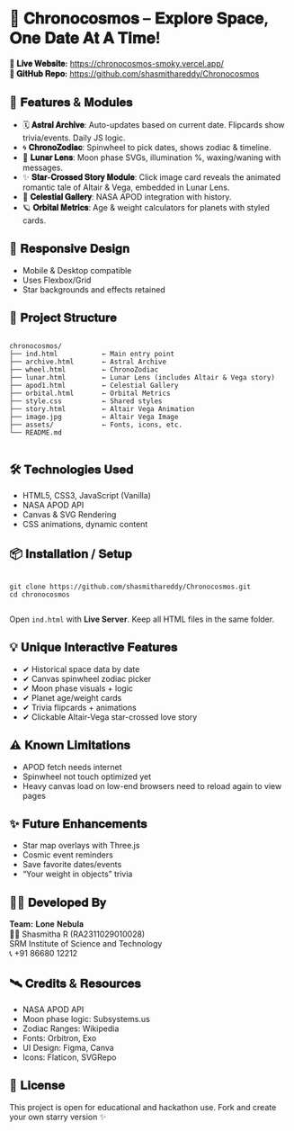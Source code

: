 <!DOCTYPE html>
<html lang="en">
<head>
  <meta charset="UTF-8">
  <!---- <title>Chronocosmos – README</title>
  <style>
    body {
      background: #0a1026;
      color: #ffffff;
      font-family: 'Segoe UI', sans-serif;
      line-height: 1.6;
      padding: 2rem;
    }
    h1, h2 {
      color: #aee7ff;
      font-weight: 600;
    }
    code {
      background: #1a223a;
      padding: 4px 8px;
      border-radius: 4px;
      color: #fff3;
    }
    pre {
      background: #1e1e2e;
      padding: 1rem;
      border-radius: 8px;
      overflow-x: auto;
      font-family: monospace;
      color: #b3cfff;
    }
    ul {
      padding-left: 1.2rem;
    }
    a {
      color: #8fd1ff;
    }
  </style> ---->
</head>
<body>

  <h1>🌌 𝐂𝐡𝐫𝐨𝐧𝐨𝐜𝐨𝐬𝐦𝐨𝐬 – 𝐄𝐱𝐩𝐥𝐨𝐫𝐞 𝐒𝐩𝐚𝐜𝐞, 𝐎𝐧𝐞 𝐃𝐚𝐭𝐞 𝐀𝐭 𝐀 𝐓𝐢𝐦𝐞!</h1>

  <p><strong>🔗 𝐋𝐢𝐯𝐞 𝐖𝐞𝐛𝐬𝐢𝐭𝐞:</strong> <a href="https://chronocosmos-smoky.vercel.app/">https://chronocosmos-smoky.vercel.app/</a><br>
  <strong>🔗 𝐆𝐢𝐭𝐇𝐮𝐛 𝐑𝐞𝐩𝐨:</strong> <a href="https://github.com/shasmithareddy/Chronocosmos">https://github.com/shasmithareddy/Chronocosmos</a></p>

  <h2>🚀 𝐅𝐞𝐚𝐭𝐮𝐫𝐞𝐬 & 𝐌𝐨𝐝𝐮𝐥𝐞𝐬</h2>
  <ul>
    <li>🗓️ <strong>𝐀𝐬𝐭𝐫𝐚𝐥 𝐀𝐫𝐜𝐡𝐢𝐯𝐞</strong>: Auto-updates based on current date. Flipcards show trivia/events. Daily JS logic.</li>
    <li>🌀 <strong>𝐂𝐡𝐫𝐨𝐧𝐨𝐙𝐨𝐝𝐢𝐚𝐜</strong>: Spinwheel to pick dates, shows zodiac & timeline.</li>
    <li>🌙 <strong>𝐋𝐮𝐧𝐚𝐫 𝐋𝐞𝐧𝐬</strong>: Moon phase SVGs, illumination %, waxing/waning with messages.</li>
    <li>✨ <strong>𝐒𝐭𝐚𝐫-𝐂𝐫𝐨𝐬𝐬𝐞𝐝 𝐒𝐭𝐨𝐫𝐲 𝐌𝐨𝐝𝐮𝐥𝐞</strong>: Click image card reveals the animated romantic tale of Altair & Vega, embedded in Lunar Lens.</li>
    <li>🌠 <strong>𝐂𝐞𝐥𝐞𝐬𝐭𝐢𝐚𝐥 𝐆𝐚𝐥𝐥𝐞𝐫𝐲</strong>: NASA APOD integration with history.</li>
    <li>🪐 <strong>𝐎𝐫𝐛𝐢𝐭𝐚𝐥 𝐌𝐞𝐭𝐫𝐢𝐜𝐬</strong>: Age & weight calculators for planets with styled cards.</li>
  </ul>

  <h2>📱 𝐑𝐞𝐬𝐩𝐨𝐧𝐬𝐢𝐯𝐞 𝐃𝐞𝐬𝐢𝐠𝐧</h2>
  <ul>
    <li>Mobile & Desktop compatible</li>
    <li>Uses Flexbox/Grid</li>
    <li>Star backgrounds and effects retained</li>
  </ul>

  <h2>📂 𝐏𝐫𝐨𝐣𝐞𝐜𝐭 𝐒𝐭𝐫𝐮𝐜𝐭𝐮𝐫𝐞</h2>
  <pre><code>
chronocosmos/
├── ind.html           ← Main entry point
├── archive.html       ← Astral Archive
├── wheel.html         ← ChronoZodiac
├── lunar.html         ← Lunar Lens (includes Altair & Vega story)
├── apod1.html         ← Celestial Gallery
├── orbital.html       ← Orbital Metrics
├── style.css          ← Shared styles
├── story.html         ← Altair Vega Animation
├── image.jpg          ← Altair Vega Image
├── assets/            ← Fonts, icons, etc.
└── README.md
  </code></pre>

  <h2>🛠️ 𝐓𝐞𝐜𝐡𝐧𝐨𝐥𝐨𝐠𝐢𝐞𝐬 𝐔𝐬𝐞𝐝</h2>
  <ul>
    <li>HTML5, CSS3, JavaScript (Vanilla)</li>
    <li>NASA APOD API</li>
    <li>Canvas & SVG Rendering</li>
    <li>CSS animations, dynamic content</li>
  </ul>

  <h2>📦 𝐈𝐧𝐬𝐭𝐚𝐥𝐥𝐚𝐭𝐢𝐨𝐧 / 𝐒𝐞𝐭𝐮𝐩</h2>
  <pre><code>
git clone https://github.com/shasmithareddy/Chronocosmos.git
cd chronocosmos
  </code></pre>
  <p>Open <code>ind.html</code> with <strong>Live Server</strong>. Keep all HTML files in the same folder.</p>

  <h2>💡 𝐔𝐧𝐢𝐪𝐮𝐞 𝐈𝐧𝐭𝐞𝐫𝐚𝐜𝐭𝐢𝐯𝐞 𝐅𝐞𝐚𝐭𝐮𝐫𝐞𝐬</h2>
  <ul>
    <li>✔ Historical space data by date</li>
    <li>✔ Canvas spinwheel zodiac picker</li>
    <li>✔ Moon phase visuals + logic</li>
    <li>✔ Planet age/weight cards</li>
    <li>✔ Trivia flipcards + animations</li>
    <li>✔ Clickable Altair-Vega star-crossed love story</li>
  </ul>

  <h2>⚠️ 𝐊𝐧𝐨𝐰𝐧 𝐋𝐢𝐦𝐢𝐭𝐚𝐭𝐢𝐨𝐧𝐬</h2>
  <ul>
    <li>APOD fetch needs internet</li>
    <li>Spinwheel not touch optimized yet</li>
    <li>Heavy canvas load on low-end browsers need to reload again to view pages </li>
    
  </ul>

  <h2>✨ 𝐅𝐮𝐭𝐮𝐫𝐞 𝐄𝐧𝐡𝐚𝐧𝐜𝐞𝐦𝐞𝐧𝐭𝐬</h2>
  <ul>
    <li>Star map overlays with Three.js</li>
    <li>Cosmic event reminders</li>
    <li>Save favorite dates/events</li>
    <li>“Your weight in objects” trivia</li>
  </ul>

  <h2>🙋‍♀️ 𝐃𝐞𝐯𝐞𝐥𝐨𝐩𝐞𝐝 𝐁𝐲</h2>
  <p><strong>Team:</strong> 𝐋𝐨𝐧𝐞 𝐍𝐞𝐛𝐮𝐥𝐚<br>
  👩🏻 Shasmitha R (RA2311029010028)<br>
  SRM Institute of Science and Technology<br>
  📞 +91 86680 12212</p>

  <h2>🛰️ 𝐂𝐫𝐞𝐝𝐢𝐭𝐬 & 𝐑𝐞𝐬𝐨𝐮𝐫𝐜𝐞𝐬</h2>
  <ul>
    <li>NASA APOD API</li>
    <li>Moon phase logic: Subsystems.us</li>
    <li>Zodiac Ranges: Wikipedia</li>
    <li>Fonts: Orbitron, Exo</li>
    <li>UI Design: Figma, Canva</li>
    <li>Icons: Flaticon, SVGRepo</li>
  </ul>

  <h2>🌌 𝐋𝐢𝐜𝐞𝐧𝐬𝐞</h2>
  <p>This project is open for educational and hackathon use. Fork and create your own starry version ✨</p>

</body>
</html>
